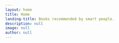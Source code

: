 ```yaml
---
layout: home
title: Home
landing-title: Books recommended by smart people.
description: null
image: null
author: null
---
```

